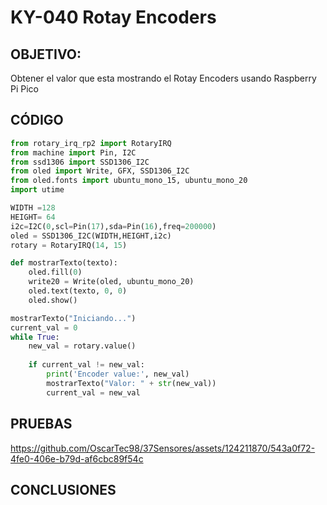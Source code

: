 # KY-040 Rotay Encoders

## OBJETIVO:
Obtener el valor que esta mostrando el Rotay Encoders usando Raspberry Pi Pico

## CÓDIGO
```python
from rotary_irq_rp2 import RotaryIRQ
from machine import Pin, I2C
from ssd1306 import SSD1306_I2C
from oled import Write, GFX, SSD1306_I2C
from oled.fonts import ubuntu_mono_15, ubuntu_mono_20
import utime

WIDTH =128
HEIGHT= 64
i2c=I2C(0,scl=Pin(17),sda=Pin(16),freq=200000)
oled = SSD1306_I2C(WIDTH,HEIGHT,i2c)
rotary = RotaryIRQ(14, 15)

def mostrarTexto(texto):
    oled.fill(0)
    write20 = Write(oled, ubuntu_mono_20)
    oled.text(texto, 0, 0)
    oled.show()

mostrarTexto("Iniciando...")
current_val = 0  
while True:
    new_val = rotary.value()  
    
    if current_val != new_val:  
        print('Encoder value:', new_val)  
        mostrarTexto("Valor: " + str(new_val))
        current_val = new_val  
```

## PRUEBAS

https://github.com/OscarTec98/37Sensores/assets/124211870/543a0f72-4fe0-406e-b79d-af6cbc89f54c

## CONCLUSIONES
